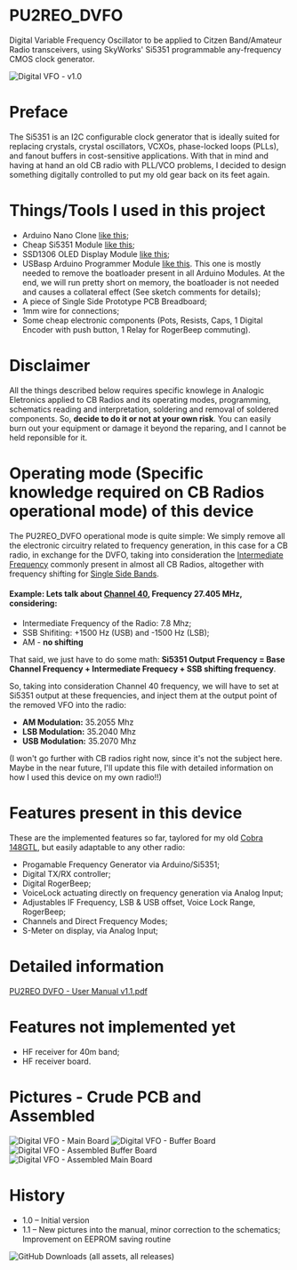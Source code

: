 # PU2REO_DVFO
Digital Variable Frequency Oscillator to be applied to Citzen Band/Amateur Radio transceivers, using SkyWorks' Si5351 programmable any-frequency CMOS clock generator.

![Digital VFO - v1.0](Images/Image01.jpeg "Digital VFO Splash Screen")

# Preface
The Si5351 is an I2C configurable clock generator that is ideally suited for replacing crystals, crystal oscillators, VCXOs, phase-locked loops (PLLs), and fanout buffers in cost-sensitive applications.
With that in mind and having at hand an old CB radio with PLL/VCO problems, I decided to design something digitally controlled to put my old gear back on its feet again.

# Things/Tools I used in this project
- Arduino Nano Clone [like this](https://www.google.com/search?q=aliexpress+arduino+nano);
- Cheap Si5351 Module [like this](https://www.google.com/search?q=aliexpress+Si5351+module);
- SSD1306 OLED Display Module [like this](https://www.google.com/search?q=aliexpress+ssd1306+oled+display+arduino);
- USBasp Arduino Programmer Module [like this](https://www.google.com/search?q=aliexpress+arduino+usbasp+programmer). This one is mostly needed to remove the boatloader present in all Arduino Modules. At the end, we will run pretty short on memory, the boatloader is not needed and causes a collateral effect (See sketch comments for details);
- A piece of Single Side Prototype PCB Breadboard;
- 1mm wire for connections;
- Some cheap electronic components (Pots, Resists, Caps, 1 Digital Encoder with push button, 1 Relay for RogerBeep commuting).

# Disclaimer
All the things described below requires specific knowlege in Analogic Eletronics applied to CB Radios and its operating modes, programming, schematics reading and interpretation, soldering and removal of soldered components. So, **decide to do it or not at your own risk**. You can easily burn out your equipment or damage it beyond the reparing, and I cannot be held reponsible for it.

# Operating mode (Specific knowledge required on CB Radios operational mode) of this device
The PU2REO_DVFO operational mode is quite simple: We simply remove all the electronic circuitry related to frequency generation, in this case for a CB radio, in exchange for the DVFO, taking into consideration the [Intermediate Frequency](https://en.wikipedia.org/wiki/Intermediate_frequency) commonly present in almost all CB Radios, altogether with frequency shifting for [Single Side Bands](https://en.wikipedia.org/wiki/Single-sideband_modulation).

#### Example: Lets talk about [Channel 40](https://www.fcc.gov/wireless/bureau-divisions/mobility-division/citizens-band-radio-service-cbrs), Frequency 27.405 MHz, considering:
  - Intermediate Frequency of the Radio: 7.8 Mhz;
  - SSB Shifiting: +1500 Hz (USB) and -1500 Hz (LSB);
  - AM - **no shifting**

That said, we just have to do some math: **Si5351 Output Frequency = Base Channel Frequency + Intermediate Frequecy + SSB shifting frequency**.

So, taking into consideration Channel 40 frequency, we will have to set at Si5351 output at these frequencies, and inject them at the output point of the removed VFO into the radio:
  * **AM Modulation:** 35.2055 Mhz
  * **LSB Modulation:** 35.2040 Mhz
  * **USB Modulation:** 35.2070 Mhz

(I won't go further with CB radios right now, since it's not the subject here. Maybe in the near future, I'll update this file with detailed information on how I used this device on my own radio!!)

# Features present in this device
These are the implemented features so far, taylored for my old [Cobra 148GTL](https://www.rigpix.com/cbfreeband/cobra_148gtl_older.htm), but easily adaptable to any other radio:
  - Progamable Frequency Generator via Arduino/Si5351;
  - Digital TX/RX controller;
  - Digital RogerBeep;
  - VoiceLock actuating directly on frequency generation via Analog Input;
  - Adjustables IF Frequency, LSB & USB offset, Voice Lock Range, RogerBeep;
  - Channels and Direct Frequency Modes;
  - S-Meter on display, via Analog Input;

# Detailed information
[PU2REO DVFO - User Manual v1.1.pdf](Documents/PU2REO%20DVFO%20-%20User%20Manual%20v1.1.pdf "PU2REO DVFO - User Manual v1.0.1.pdf")

# Features not implemented yet
  - HF receiver for 40m band;
  - HF receiver board.

# Pictures - Crude PCB and Assembled
![Digital VFO - Main Board](Images/Image04.png "Digital VFO - Main Board")
![Digital VFO - Buffer Board](Images/Image05.png "Digital VFO - Buffer Board")
![Digital VFO - Assembled Buffer Board](Images/Image06.jpeg "Digital VFO - Assembled Buffer Board")
![Digital VFO - Assembled Main Board](Images/Image07.jpeg "Digital VFO - Assembled Main Board")

# History
  - 1.0 – Initial version
  - 1.1 – New pictures into the manual, minor correction to the schematics; Improvement on EEPROM saving routine

![GitHub Downloads (all assets, all releases)](https://img.shields.io/github/downloads/PU2REO/PU2REO_DVFO/total?style=flat)
